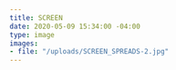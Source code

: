 ```yaml
---
title: SCREEN
date: 2020-05-09 15:34:00 -04:00
type: image
images:
- file: "/uploads/SCREEN_SPREADS-2.jpg"
---
```


